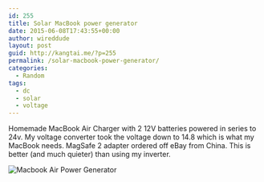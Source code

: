 ```yaml
---
id: 255
title: Solar MacBook power generator
date: 2015-06-08T17:43:55+00:00
author: wireddude
layout: post
guid: http://kangtai.me/?p=255
permalink: /solar-macbook-power-generator/
categories:
  - Random
tags:
  - dc
  - solar
  - voltage
---
```

Homemade MacBook Air Charger with 2 12V batteries powered in series to 24v. My voltage converter took the voltage down to 14.8 which is what my MacBook needs. MagSafe 2 adapter ordered off eBay from China. This is better (and much quieter) than using my inverter.

<img src="http://i0.wp.com/media.davidkanter.com/macbook-air-backup-power.jpg?w=604" alt="Macbook Air Power Generator" data-recalc-dims="1" />